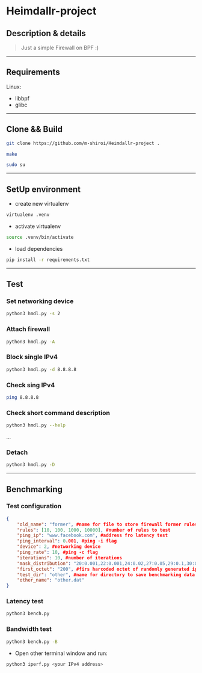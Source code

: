 # Heimdallr-project
## Description & details
> Just a simple Firewall on BPF :) 
---
## Requirements
Linux:
* libbpf
* glibc
---
## Clone && Build
```bash
git clone https://github.com/m-shiroi/Heimdallr-project .
```
```bash
make
```
```bash
sudo su
```
---
## SetUp environment
* create new virtualenv
```bash
virtualenv .venv
```

* activate virtualenv
```bash
source .venv/bin/activate
```

* load dependencies
```bash
pip install -r requirements.txt
```
---
## Test

### Set networking device
```bash
python3 hmdl.py -s 2
```

### Attach firewall
```bash
python3 hmdl.py -A
```

### Block single IPv4
```bash
python3 hmdl.py -d 8.8.8.8
```
### Check sing IPv4
```bash
ping 8.8.8.8
```
### Check short command description
```bash
python3 hmdl.py --help
```
...
### Detach
```bash
python3 hmdl.py -D
```
---
## Benchmarking
### Test configuration
```json
{
	"old_name": "former", #name for file to store firewall former rules in
	"rules": [10, 100, 1000, 10000], #number of rules to test
	"ping_ip": "www.facebook.com", #address fro latency test
	"ping_interval": 0.001, #ping -i flag
	"device": 2, #networking device
	"ping_rate": 10, #ping -c flag
	"iterations": 10, #number of iterations
	"mask_distribution": "20:0.001,22:0.001,24:0.02,27:0.05,29:0.1,30:0.3,31:0.4", #distribution of randomly generated ips
	"first_octet": "200", #firs harcoded octet of randomly generated ips
	"test_dir": "other", #name for directory to save benchmarking data in
	"other_name": "other.dat"
}
```

### Latency test
```bash
python3 bench.py
```
### Bandwidth test
```bash
python3 bench.py -B
```
* Open other terminal window and run:
```bash
python3 iperf.py <your IPv4 address>
```



